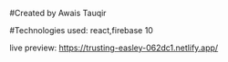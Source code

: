 #Created by Awais Tauqir

#Technologies used: react,firebase 10

live preview: https://trusting-easley-062dc1.netlify.app/


